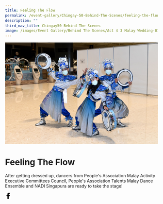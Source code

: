 ```yaml
---
title: Feeling The Flow
permalink: /event-gallery/Chingay-50-Behind-The-Scenes/feeling-the-flow
description: ""
third_nav_title: Chingay50 Behind The Scenes
image: /images/Event Gallery/Behind The Scenes/Act 4 3 Malay Wedding-01.jpg
---
```


![Feeling The Flow](/images/Event%20Gallery/Behind%20The%20Scenes/Act%204%203%20Malay%20Wedding-01.jpg)

# **Feeling The Flow**

After getting dressed up, dancers from People's Association Malay Activity Executive Committees Council, People's Association Talents Malay Dance Ensemble and NADI Singapura are ready to take the stage!

<a href="http://www.facebook.com/sharer.php?u=http://www.chingay.gov.sg/image/event-gallery/feeling-the-flow" style="float:left;">
	<img src="/images/facebook.png" style="width:auto;height:20px;">
</a>